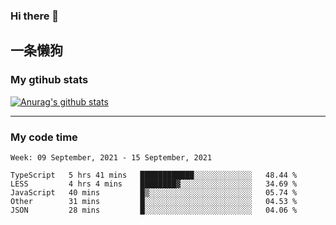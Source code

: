 ### Hi there 👋

## 一条懒狗
<!--
**kiss-me-quickly/kiss-me-quickly** is a ✨ _special_ ✨ repository because its `README.md` (this file) appears on your GitHub profile.

Here are some ideas to get you started:

- 🔭 I’m currently working on ...
- 🌱 I’m currently learning ...
- 👯 I’m looking to collaborate on ...
- 🤔 I’m looking for help with ...
- 💬 Ask me about ...
- 📫 How to reach me: ...
- 😄 Pronouns: ...
- ⚡ Fun fact: ...
-->


### My gtihub stats

[![Anurag's github stats](https://github-readme-stats.vercel.app/api?username=kiss-me-quickly)](https://github.com/anuraghazra/github-readme-stats)

***

### My code time

<!--START_SECTION:waka-->
```text
Week: 09 September, 2021 - 15 September, 2021

TypeScript   5 hrs 41 mins   ████████████░░░░░░░░░░░░░   48.44 % 
LESS         4 hrs 4 mins    ████████▓░░░░░░░░░░░░░░░░   34.69 % 
JavaScript   40 mins         █▒░░░░░░░░░░░░░░░░░░░░░░░   05.74 % 
Other        31 mins         █░░░░░░░░░░░░░░░░░░░░░░░░   04.53 % 
JSON         28 mins         █░░░░░░░░░░░░░░░░░░░░░░░░   04.06 % 
```
<!--END_SECTION:waka-->
